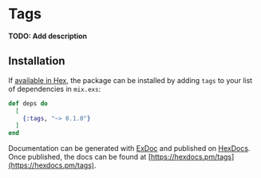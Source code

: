 # Tags

**TODO: Add description**

## Installation

If [available in Hex](https://hex.pm/docs/publish), the package can be installed
by adding `tags` to your list of dependencies in `mix.exs`:

```elixir
def deps do
  [
    {:tags, "~> 0.1.0"}
  ]
end
```

Documentation can be generated with [ExDoc](https://github.com/elixir-lang/ex_doc)
and published on [HexDocs](https://hexdocs.pm). Once published, the docs can
be found at [https://hexdocs.pm/tags](https://hexdocs.pm/tags).

